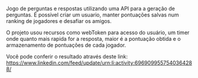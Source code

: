 Jogo de perguntas e respostas utilizando uma API para a geração de perguntas. É possivel criar um usuario, manter pontuações salvas num ranking de jogadores e desafiar os amigos.

O projeto usou recursos como webToken para acesso do usuário, um timer onde quanto mais rapida for a resposta, maior é a pontuação obtida e o armazenamento de pontuações de cada jogador.

Você pode conferir o resultado através deste link: https://www.linkedin.com/feed/update/urn:li:activity:6969099557540364288/
